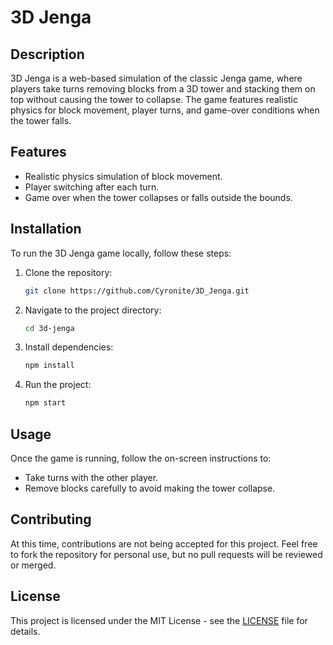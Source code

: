 # 3D Jenga

## Description
3D Jenga is a web-based simulation of the classic Jenga game, where players take turns removing blocks from a 3D tower and stacking them on top without causing the tower to collapse. The game features realistic physics for block movement, player turns, and game-over conditions when the tower falls.

## Features
- Realistic physics simulation of block movement.
- Player switching after each turn.
- Game over when the tower collapses or falls outside the bounds.

## Installation
To run the 3D Jenga game locally, follow these steps:

1. Clone the repository:
    ```bash
    git clone https://github.com/Cyronite/3D_Jenga.git
    ```
2. Navigate to the project directory:
    ```bash
    cd 3d-jenga
    ```
3. Install dependencies:
    ```bash
    npm install
    ```
4. Run the project:
    ```bash
    npm start
    ```

## Usage
Once the game is running, follow the on-screen instructions to:
- Take turns with the other player.
- Remove blocks carefully to avoid making the tower collapse.

## Contributing
At this time, contributions are not being accepted for this project. Feel free to fork the repository for personal use, but no pull requests will be reviewed or merged.

## License
This project is licensed under the MIT License - see the [LICENSE](LICENSE) file for details.
